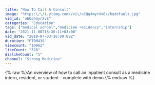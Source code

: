 ```yaml
---
title: "How To Call A Consult"
image: "https:\/\/i.ytimg.com\/vi\/oEQq4myrXvE\/hqdefault.jpg"
vid_id: "oEQq4myrXvE"
categories: "Education"
tags: ["medical school","medicine residency","internship"]
date: "2021-11-08T18:30:11+03:00"
vid_date: "2019-07-03T10:00:08Z"
duration: "PT9M43S"
viewcount: "10962"
likeCount: "328"
dislikeCount: "1"
channel: "Strong Medicine"
---
```

{% raw %}An overview of how to call an inpatient consult as a medicine intern, resident, or student - complete with demo.{% endraw %}
